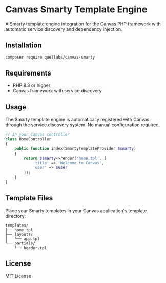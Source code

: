 # Canvas Smarty Template Engine

A Smarty template engine integration for the Canvas PHP framework with automatic service discovery and dependency injection.

## Installation

```bash
composer require quellabs/canvas-smarty
```

## Requirements

- PHP 8.3 or higher
- Canvas framework with service discovery

## Usage

The Smarty template engine is automatically registered with Canvas through the service discovery system. No manual configuration required.

```php
// In your Canvas controller
class HomeController
{
    public function index(SmartyTemplateProvider $smarty)
    {
        return $smarty->render('home.tpl', [
            'title' => 'Welcome to Canvas',
            'user' => $user
        ]);
    }
}
```

## Template Files

Place your Smarty templates in your Canvas application's template directory:

```
templates/
├── home.tpl
├── layouts/
│   └── app.tpl
└── partials/
    └── header.tpl
```

## License

MIT License